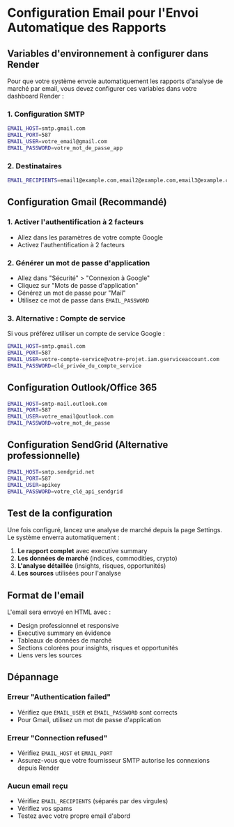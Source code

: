 # Configuration Email pour l'Envoi Automatique des Rapports

## Variables d'environnement à configurer dans Render

Pour que votre système envoie automatiquement les rapports d'analyse de marché par email, vous devez configurer ces variables dans votre dashboard Render :

### 1. Configuration SMTP

```bash
EMAIL_HOST=smtp.gmail.com
EMAIL_PORT=587
EMAIL_USER=votre_email@gmail.com
EMAIL_PASSWORD=votre_mot_de_passe_app
```

### 2. Destinataires

```bash
EMAIL_RECIPIENTS=email1@example.com,email2@example.com,email3@example.com
```

## Configuration Gmail (Recommandé)

### 1. Activer l'authentification à 2 facteurs
- Allez dans les paramètres de votre compte Google
- Activez l'authentification à 2 facteurs

### 2. Générer un mot de passe d'application
- Allez dans "Sécurité" > "Connexion à Google"
- Cliquez sur "Mots de passe d'application"
- Générez un mot de passe pour "Mail"
- Utilisez ce mot de passe dans `EMAIL_PASSWORD`

### 3. Alternative : Compte de service
Si vous préférez utiliser un compte de service Google :
```bash
EMAIL_HOST=smtp.gmail.com
EMAIL_PORT=587
EMAIL_USER=votre-compte-service@votre-projet.iam.gserviceaccount.com
EMAIL_PASSWORD=clé_privée_du_compte_service
```

## Configuration Outlook/Office 365

```bash
EMAIL_HOST=smtp-mail.outlook.com
EMAIL_PORT=587
EMAIL_USER=votre_email@outlook.com
EMAIL_PASSWORD=votre_mot_de_passe
```

## Configuration SendGrid (Alternative professionnelle)

```bash
EMAIL_HOST=smtp.sendgrid.net
EMAIL_PORT=587
EMAIL_USER=apikey
EMAIL_PASSWORD=votre_clé_api_sendgrid
```

## Test de la configuration

Une fois configuré, lancez une analyse de marché depuis la page Settings. Le système enverra automatiquement :

1. **Le rapport complet** avec executive summary
2. **Les données de marché** (indices, commodities, crypto)
3. **L'analyse détaillée** (insights, risques, opportunités)
4. **Les sources** utilisées pour l'analyse

## Format de l'email

L'email sera envoyé en HTML avec :
- Design professionnel et responsive
- Executive summary en évidence
- Tableaux de données de marché
- Sections colorées pour insights, risques et opportunités
- Liens vers les sources

## Dépannage

### Erreur "Authentication failed"
- Vérifiez que `EMAIL_USER` et `EMAIL_PASSWORD` sont corrects
- Pour Gmail, utilisez un mot de passe d'application

### Erreur "Connection refused"
- Vérifiez `EMAIL_HOST` et `EMAIL_PORT`
- Assurez-vous que votre fournisseur SMTP autorise les connexions depuis Render

### Aucun email reçu
- Vérifiez `EMAIL_RECIPIENTS` (séparés par des virgules)
- Vérifiez vos spams
- Testez avec votre propre email d'abord
